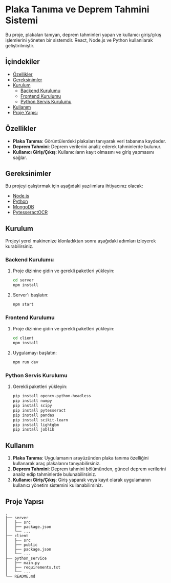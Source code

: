 
# Plaka Tanıma ve Deprem Tahmini Sistemi

Bu proje, plakaları tanıyan, deprem tahminleri yapan ve kullanıcı giriş/çıkış işlemlerini yöneten bir sistemdir. React, Node.js ve Python kullanılarak geliştirilmiştir.

## İçindekiler

- [Özellikler](#özellikler)
- [Gereksinimler](#gereksinimler)
- [Kurulum](#kurulum)
  - [Backend Kurulumu](#backend-kurulumu)
  - [Frontend Kurulumu](#frontend-kurulumu)
  - [Python Servis Kurulumu](#python-servis-kurulumu)
- [Kullanım](#kullanım)
- [Proje Yapısı](#proje-yapısı)

## Özellikler

- **Plaka Tanıma**: Görüntülerdeki plakaları tanıyarak veri tabanına kaydeder.
- **Deprem Tahmini**: Deprem verilerini analiz ederek tahminlerde bulunur.
- **Kullanıcı Giriş/Çıkış**: Kullanıcıların kayıt olmasını ve giriş yapmasını sağlar.

## Gereksinimler

Bu projeyi çalıştırmak için aşağıdaki yazılımlara ihtiyacınız olacak:

- [Node.js](https://nodejs.org/)
- [Python](https://www.python.org/)
- [MongoDB](https://www.mongodb.com/)
- [PytesseractOCR](https://github.com/UB-Mannheim/tesseract/wiki)

## Kurulum

Projeyi yerel makinenize klonladıktan sonra aşağıdaki adımları izleyerek kurabilirsiniz.

### Backend Kurulumu

1. Proje dizinine gidin ve gerekli paketleri yükleyin:

    ```sh
    cd server
    npm install
    ```

2. Server'ı başlatın:

    ```sh
    npm start
    ```

### Frontend Kurulumu

1. Proje dizinine gidin ve gerekli paketleri yükleyin:

    ```sh
    cd client
    npm install
    ```

2. Uygulamayı başlatın:

    ```sh
    npm run dev
    ```

### Python Servis Kurulumu

1. Gerekli paketleri yükleyin:

    ```sh
    pip install opencv-python-headless
    pip install numpy
    pip install scipy
    pip install pytesseract
    pip install pandas
    pip install scikit-learn
    pip install lightgbm
    pip install joblib
    ```

## Kullanım

1. **Plaka Tanıma**: Uygulamanın arayüzünden plaka tanıma özelliğini kullanarak araç plakalarını tanıyabilirsiniz.
2. **Deprem Tahmini**: Deprem tahmini bölümünden, güncel deprem verilerini analiz edip tahminlerde bulunabilirsiniz.
3. **Kullanıcı Giriş/Çıkış**: Giriş yaparak veya kayıt olarak uygulamanın kullanıcı yönetim sistemini kullanabilirsiniz.

## Proje Yapısı

```plaintext
.
├── server
│   ├── src
│   ├── package.json
│   └── ...
├── client
│   ├── src
│   ├── public
│   ├── package.json
│   └── ...
├── python_service
│   ├── main.py
│   ├── requirements.txt
│   └── ...
└── README.md
```

